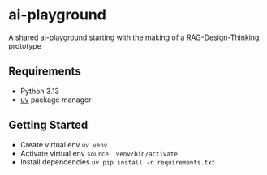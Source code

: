 # ai-playground
A shared ai-playground starting with the making of a RAG-Design-Thinking prototype

## Requirements

- Python 3.13
- [uv](https://github.com/astral-sh/uv) package manager

## Getting Started

- Create virtual env `uv venv`
- Activate virtual env `source .venv/bin/activate`
- Install dependencies `uv pip install -r requirements.txt`

